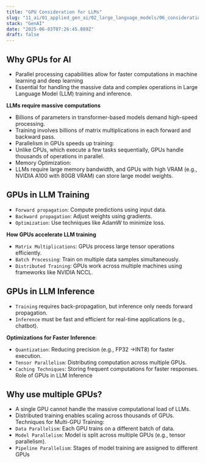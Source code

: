 ```yaml
---
title: "GPU Consideration for LLMs"
slug: "11_ai/01_applied_gen_ai/02_large_language_models/06_considerations/00_gpu"
stack: "GenAI"
date: "2025-06-03T07:26:45.889Z"
draft: false
---
```


## Why GPUs for AI

- Parallel processing capabilities allow for faster computations in machine learning and deep learning
- Essential for handling the massive data and complex operations in Large Language Model (LLM) training and inference.

**LLMs require massive computations**

- Billions of parameters in transformer-based models demand high-speed processing.
- Training involves billions of matrix multiplications in each forward and backward pass.
- Parallelism in GPUs speeds up training:
- Unlike CPUs, which execute a few tasks sequentially, GPUs handle thousands of operations in parallel.
- Memory Optimization:
- LLMs require large memory bandwidth, and GPUs with high VRAM (e.g., NVIDIA A100 with 80GB VRAM) can store large model weights.

## GPUs in LLM Training

- `Forward propagation`: Compute predictions using input data.
- `Backward propagation`: Adjust weights using gradients.
- `Optimization`: Use techniques like AdamW to minimize loss.

**How GPUs accelerate LLM training**

- `Matrix Multiplications`: GPUs process large tensor operations efficiently.
- `Batch Processing`: Train on multiple data samples simultaneously.
- `Distributed Training`: GPUs work across multiple machines using frameworks like NVIDIA NCCL.

## GPUs in LLM Inference

- `Training` requires back-propagation, but inference only needs forward propagation.
- `Inference` must be fast and efficient for real-time applications (e.g., chatbot).

**Optimizations for Faster Inference**:

- `Quantization`: Reducing precision (e.g., FP32 →INT8) for faster execution.
- `Tensor Parallelism`: Distributing computation across multiple GPUs.
- `Caching Techniques`: Storing frequent computations for faster responses.
  Role of GPUs in LLM Inference

## Why use multiple GPUs?

- A single GPU cannot handle the massive computational load of LLMs.
- Distributed training enables scaling across thousands of GPUs.
  Techniques for Multi-GPU Training:
- `Data Parallelism`: Each GPU trains on a different batch of data.
- `Model Parallelism`: Model is split across multiple GPUs (e.g., tensor parallelism).
- `Pipeline Parallelism`: Stages of model training are assigned to different GPUs
